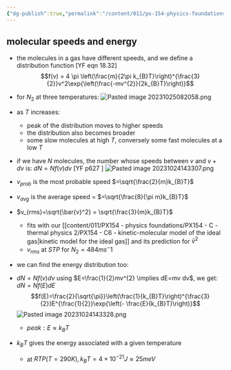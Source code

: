 ```yaml
---
{"dg-publish":true,"permalink":"/content/011/px-154-physics-foundations/px-154-c-thermal-physics-2/px-154-c7-maxwell-boltzmann-distribution/","noteIcon":"1","created":"2025-08-27T13:14:08.625+01:00","updated":"2024-11-26T23:16:04.000+00:00"}
---
```


## molecular speeds and energy
 - the molecules in a gas  have different speeds, and we define a distribution function [YF eqn 18.32] 
 $$f(v) = 4 \pi \left(\frac{m}{2\pi k_{B}T}\right)^{\frac{3}{2}}v^2\exp{\left(\frac{-mv^{2}}{2k_{B}T}\right)}$$
 - for $N_2$ at three temperatures:
 ![Pasted image 20231025082058.png](/img/user/pics/Pasted%20image%2020231025082058.png)
 - as $T$ increases:
	 - peak of the distribution moves to higher speeds
	 - the distribution also becomes broader
	 - some slow molecules at high $T$, conversely some fast molecules at a low $T$
- if we have $N$ molecules, the number whose speeds between $v$ and $v+dv$ is: $dN=Nf(v)dv$    [YF p627 ] 
 ![Pasted image 20231024143307.png](/img/user/pics/Pasted%20image%2020231024143307.png)

- $v_{prob}$ is the most probable speed $=\sqrt{\frac{2}{m}k_{B}T}$
- $v_{avg}$ is the average speed = $=\sqrt{\frac{8}{\pi m}k_{B}T}$
- $v_{rms}=\sqrt{\bar{v}^2} = \sqrt{\frac{3}{m}k_{B}T}$  
	- fits with our [[content/011/PX154 - physics foundations/PX154 - C - thermal physics 2/PX154 - C6 - kinetic-molecular model of the ideal gas\|kinetic model for the ideal gas]] and its prediction for $\bar{v}^2$
	- $v_{rms}$ at $STP$ for $N_{2} = 484 ms^-1$
- we can find the energy distribution too: 
- $dN = Nf(v)dv$ using $E=\frac{1}{2}mv^{2} \implies dE=mv dv$, we get: $dN=Nf(E)dE$ 
$$f(E)=\frac{2}{\sqrt{\pi}}\left(\frac{1}{k_{B}T}\right)^{\frac{3}{2}}E^{\frac{1}{2}}\exp{\left(- \frac{E}{k_{B}T}\right)}$$
 ![Pasted image 20231024143328.png](/img/user/pics/Pasted%20image%2020231024143328.png)
	- $peak: E \approx k_{B}T$
- $k_BT$ gives the energy associated with a given temperature
	- at $RTP (T=290K), k_BT=4\times 10^{-21}J\approx25meV$
